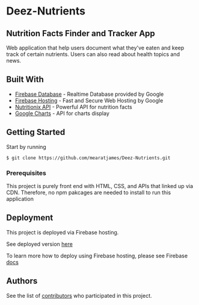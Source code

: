 # Deez-Nutrients
## Nutrition Facts Finder and Tracker App

Web application that help users document what they've eaten and keep track of certain nutrients. Users can also read about health topics and news.

## Built With

* [Firebase Database](https://firebase.google.com/products/realtime-database/) - Realtime Database provided by Google
* [Firebase Hosting](https://firebase.google.com/products/hosting/) - Fast and Secure Web Hosting by Google
* [Nutritionix API](https://developer.nutritionix.com/) - Powerful API for nutrition facts
* [Google Charts](https://developers.google.com/chart/) - API for charts display

## Getting Started

Start by running 

```
$ git clone https://github.com/mearatjames/Deez-Nutrients.git
```

### Prerequisites

This project is purely front end with HTML, CSS, and APIs that linked up via CDN. Therefore, no npm pakcages are needed to install to run this application


## Deployment

This project is deployed via Firebase hosting.

See deployed version [here](https://vitamind-b6c3c.firebaseapp.com/)

To learn more how to deploy using Firebase hosting, please see Firebase [docs](https://firebase.google.com/docs/hosting/deploying)


## Authors

See the list of [contributors](https://github.com/mearatjames/Deez-Nutrients/graphs/contributors) who participated in this project.
